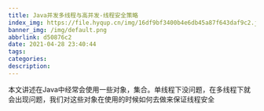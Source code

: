 ```yaml
---
title: Java并发多线程与高并发-线程安全策略
index_img: https://file.hyqup.cn/img/16df9bf3400b4e6db45a87f643daf9c2.jpg
banner_img: /img/default.png
abbrlink: d50876c2
date: 2021-04-28 23:40:44
tags:
categories:
description:
---
```


本文讲述在Java中经常会使用一些对象，集合。单线程下没问题，在多线程下就会出现问题，我们对这些对象在使用的时候如何去做来保证线程安全

<!-- more -->